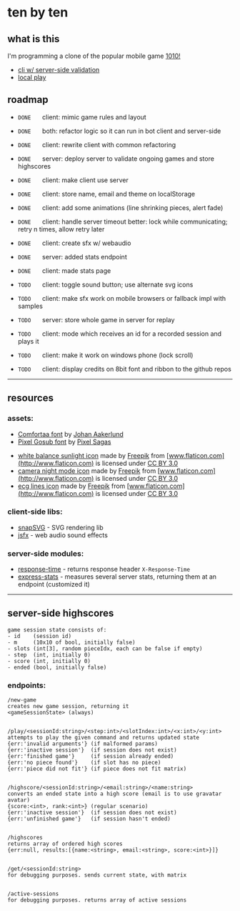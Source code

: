 # ten by ten

## what is this

I'm programming a clone of the popular mobile game [1010!](http://1010ga.me/)  

* [cli w/ server-side validation](http://rawgit.com/JosePedroDias/tenbyten/master/index.html)
* [local play](http://rawgit.com/JosePedroDias/tenbyten/master/local.html)



## roadmap

* `DONE   ` client: mimic game rules and layout
* `DONE   ` both:   refactor logic so it can run in bot client and server-side
* `DONE   ` client: rewrite client with common refactoring
* `DONE   ` server: deploy server to validate ongoing games and store highscores
* `DONE   ` client: make client use server
* `DONE   ` client: store name, email and theme on localStorage
* `DONE   ` client: add some animations (line shrinking pieces, alert fade)
* `DONE   ` client: handle server timeout better: lock while communicating; retry n times, allow retry later
* `DONE   ` client: create sfx w/ webaudio
* `DONE   ` server: added stats endpoint
* `DONE   ` client: made stats page
* `TODO   ` client: toggle sound button; use alternate svg icons
* `TODO   ` client: make sfx work on mobile browsers or fallback impl with samples
* `TODO   ` server: store whole game in server for replay

* `TODO   ` client: mode which receives an id for a recorded session and plays it
* `TODO   ` client: make it work on windows phone (lock scroll)
* `TODO   ` client: display credits on 8bit font and ribbon to the github repos 

----


## resources

### assets:
* [Comfortaa font](http://www.dafont.com/pt/comfortaa.font) by [Johan Aakerlund](https://plus.google.com/+JohanAakerlund/about)
* [Pixel Gosub font](http://www.dafont.com/pt/pixel-gosub.font) by [Pixel Sagas](http://www.pixelsagas.com/)
<!--* [Press Start 2P font](http://www.dafont.com/pt/press-start-2p.font) by [codeman38](http://www.zone38.net/font/)-->
* [white balance sunlight icon](http://www.flaticon.com/free-icon/white-balance-sunlight-mode_61401) made by [Freepik](http://www.freepik.com) from [www.flaticon.com](http://www.flaticon.com) is licensed under [CC BY 3.0](http://creativecommons.org/licenses/by/3.0/)
* [camera night mode icon](http://www.flaticon.com/free-icon/camera-night-mode_61412) made by [Freepik](http://www.freepik.com) from [www.flaticon.com](http://www.flaticon.com) is licensed under [CC BY 3.0](http://creativecommons.org/licenses/by/3.0/)
* [ecg lines icon](http://www.flaticon.com/free-icon/ecg-lines_26589) made by [Freepik](http://www.freepik.com) from [www.flaticon.com](http://www.flaticon.com) is licensed under [CC BY 3.0](http://creativecommons.org/licenses/by/3.0/)


### client-side libs:
* [snapSVG](http://snapsvg.io/) - SVG rendering lib
* [jsfx](https://github.com/loov/jsfx) - web audio sound effects

### server-side modules:
* [response-time](https://github.com/expressjs/response-time) - returns response header `X-Response-Time`
* [express-stats](https://github.com/chieffancypants/express-stats) - measures several server stats, returning them at an endpoint (customized it)


----


## server-side highscores

    game session state consists of:
    - id    (session id)
    - m     (10x10 of bool, initially false)
    - slots (int[3], random pieceIdx, each can be false if empty)
    - step  (int, initially 0)
    - score (int, initially 0)
    - ended (bool, initially false)


### endpoints:
    
    /new-game
    creates new game session, returning it
    <gameSessionState> (always)
    
    
    /play/<sessionId:string>/<step:int>/<slotIndex:int>/<x:int>/<y:int>
    attempts to play the given command and returns updated state
    {err:'invalid arguments'} (if malformed params)    
    {err:'inactive session'}  (if session does not exist)
    {err:'finished game'}     (if session already ended)
    {err:'no piece found'}    (if slot has no piece)
    {err:'piece did not fit'} (if piece does not fit matrix)
    
    
    /highscore/<sessionId:string>/<email:string>/<name:string>
    converts an ended state into a high score (email is to use gravatar avatar)
    {score:<int>, rank:<int>} (regular scenario)
    {err:'inactive session'}  (if session does not exist)
    {err:'unfinished game'}   (if session hasn't ended)
    
    
    /highscores
    returns array of ordered high scores
    {err:null, results:[{name:<string>, email:<string>, score:<int>}]}
    
    
    /get/<sessionId:string>
    for debugging purposes. sends current state, with matrix
    
    
    /active-sessions
    for debugging purposes. returns array of active sessions
